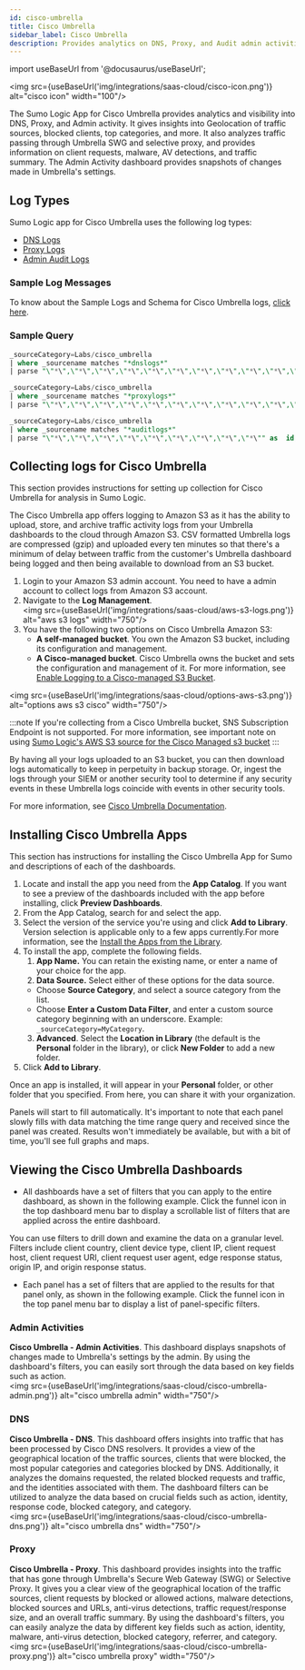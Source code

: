 ```yaml
---
id: cisco-umbrella
title: Cisco Umbrella
sidebar_label: Cisco Umbrella
description: Provides analytics on DNS, Proxy, and Audit admin activities
---
```


import useBaseUrl from '@docusaurus/useBaseUrl';

<img src={useBaseUrl('img/integrations/saas-cloud/cisco-icon.png')} alt="cisco icon" width="100"/>

The Sumo Logic App for Cisco Umbrella provides analytics and visibility into DNS, Proxy, and Admin activity. It gives insights into Geolocation of traffic sources, blocked clients, top categories, and more. It also analyzes traffic passing through Umbrella SWG and selective proxy, and provides information on client requests, malware, AV detections, and traffic summary. The Admin Activity dashboard provides snapshots of changes made in Umbrella's settings.

## Log Types

Sumo Logic app for Cisco Umbrella uses the following log types:
* [DNS Logs](https://docs.umbrella.com/deployment-umbrella/docs/log-formats-and-versioning#dns)
* [Proxy Logs](https://docs.umbrella.com/deployment-umbrella/docs/log-formats-and-versioning#proxy)
* [Admin Audit Logs](https://docs.umbrella.com/deployment-umbrella/docs/log-formats-and-versioning#audit)

### Sample Log Messages

To know about the Sample Logs and Schema for Cisco Umbrella logs, [click here](https://docs.umbrella.com/deployment-umbrella/docs/log-formats-and-versioning#format).

### Sample Query

```sql title="DNS Logs"
_sourceCategory=Labs/cisco_umbrella
| where _sourcename matches "*dnslogs*"
| parse "\"*\",\"*\",\"*\",\"*\",\"*\",\"*\",\"*\",\"*\",\"*\",\"*\",\"*\",\"*\",\"*\"" as timestamp,identity,identites_all,internal_ip,external_ip,action,query_type,response_code,domain_name,categories,first_identity_type_matched,all_identity_types,blocked_categories
```

```sql title="Proxy Logs"
_sourceCategory=Labs/cisco_umbrella
| where _sourcename matches "*proxylogs*"
| parse "\"*\",\"*\",\"*\",\"*\",\"*\",\"*\",\"*\",\"*\",\"*\",\"*\",\"*\",\"*\",\"*\",\"*\",\"*\",\"*\",\"*\",\"*\",\"*\",\"*\",\"*\",\"*\",\"*\",\"*\",\"*\",\"*\",\"*\",\"*\",\"*\",\"*\",\"*\",\"*\",\"*\",\"*\",\"*\"" as timestamp,policy_identity_label,internal_client_ip,external_client_ip,destination_ip,content_type,action,url,referer,user_agent,status_code,request_size,response_size,response_body_size,sha256,categories,av_detections,PUAs,AMP_disposition,AMP_malware_name,AMP_score,policy_identity_type,blocked_categories,identities,identity_types,request_method,DLP_status,certificate_errors,file_name,ruleset_ID,rule_ID,destination_list_IDs,isolate_action,file_action,warn_status
```

```sql title=Admin Logs"
_sourceCategory=Labs/cisco_umbrella
| where _sourcename matches "*auditlogs*"
| parse "\"*\",\"*\",\"*\",\"*\",\"*\",\"*\",\"*\",\"*\",\"*\"" as  id, timestamp, email, user, type, action, ip, before, after
```

## Collecting logs for Cisco Umbrella

This section provides instructions for setting up collection for Cisco Umbrella for analysis in Sumo Logic.

The Cisco Umbrella app offers logging to Amazon S3 as it has the ability to upload, store, and archive traffic activity logs from your Umbrella dashboards to the cloud through Amazon S3. CSV formatted Umbrella logs are compressed (gzip) and uploaded every ten minutes so that there's a minimum of delay between traffic from the customer's Umbrella dashboard being logged and then being available to download from an S3 bucket.

1. Login to your Amazon S3 admin account. You need to have a admin account to collect logs from Amazon S3 account.
2. Navigate to the **Log Management**.<br/><img src={useBaseUrl('img/integrations/saas-cloud/aws-s3-logs.png')} alt="aws s3 logs" width="750"/>
3. You have the following two options on Cisco Umbrella Amazon S3:
   * **A self-managed bucket**. You own the Amazon S3 bucket, including its configuration and management.
   * **A Cisco-managed bucket**. Cisco Umbrella owns the bucket and sets the configuration and management of it. For more information, see [Enable Logging to a Cisco-managed S3 Bucket](https://docs.umbrella.com/deployment-umbrella/docs/cisco-managed-s3-bucket).

 <img src={useBaseUrl('img/integrations/saas-cloud/options-aws-s3.png')} alt="options aws s3 cisco" width="750"/>

:::note
If you're collecting from a Cisco Umbrella bucket, SNS Subscription Endpoint is not supported. For more information, see important note on using [Sumo Logic's AWS S3 source for the Cisco Managed s3 bucket](/docs/send-data/hosted-collectors/amazon-aws/aws-s3-source/#cisco-umbrella)
:::

By having all your logs uploaded to an S3 bucket, you can then download logs automatically to keep in perpetuity in backup storage. Or, ingest the logs through your SIEM or another security tool to determine if any security events in these Umbrella logs coincide with events in other security tools.

For more information, see [Cisco Umbrella Documentation](https://docs.umbrella.com/managed-services/docs/msc-manage-logs).

## Installing Cisco Umbrella Apps

This section has instructions for installing the Cisco Umbrella App for Sumo and descriptions of each of the dashboards.

1. Locate and install the app you need from the **App Catalog**. If you want to see a preview of the dashboards included with the app before installing, click **Preview Dashboards**.
1. From the App Catalog, search for and select the app.
1. Select the version of the service you're using and click **Add to Library**. Version selection is applicable only to a few apps currently.For more information, see the [Install the Apps from the Library](/docs/get-started/apps-integrations#install-apps-from-the-library).
1. To install the app, complete the following fields.
    1. **App Name.** You can retain the existing name, or enter a name of your choice for the app. 
    1. **Data Source.** Select either of these options for the data source. 
      * Choose **Source Category**, and select a source category from the list. 
      * Choose **Enter a Custom Data Filter**, and enter a custom source category beginning with an underscore. Example: `_sourceCategory=MyCategory`. 
    3. **Advanced**. Select the **Location in Library** (the default is the **Personal** folder in the library), or click **New Folder** to add a new folder.
5. Click **Add to Library**.

Once an app is installed, it will appear in your **Personal** folder, or other folder that you specified. From here, you can share it with your organization.

Panels will start to fill automatically. It's important to note that each panel slowly fills with data matching the time range query and received since the panel was created. Results won't immediately be available, but with a bit of time, you'll see full graphs and maps.

## Viewing the Cisco Umbrella Dashboards

* All dashboards have a set of filters that you can apply to the entire dashboard, as shown in the following example. Click the funnel icon in the top dashboard menu bar to display a scrollable list of filters that are applied across the entire dashboard.

You can use filters to drill down and examine the data on a granular level. Filters include client country, client device type, client IP, client request host, client request URI, client request user agent, edge response status, origin IP, and origin response status.

* Each panel has a set of filters that are applied to the results for that panel only, as shown in the following example. Click the funnel icon in the top panel menu bar to display a list of panel-specific filters.

### Admin Activities

**Cisco Umbrella - Admin Activities**. This dashboard displays snapshots of changes made to Umbrella's settings by the admin. By using the dashboard's filters, you can easily sort through the data based on key fields such as action.<br/><img src={useBaseUrl('img/integrations/saas-cloud/cisco-umbrella-admin.png')} alt="cisco umbrella admin" width="750"/>

### DNS

**Cisco Umbrella - DNS**. This dashboard offers insights into traffic that has been processed by Cisco DNS resolvers. It provides a view of the geographical location of the traffic sources, clients that were blocked, the most popular categories and categories blocked by DNS. Additionally, it analyzes the domains requested, the related blocked requests and traffic, and the identities associated with them. The dashboard filters can be utilized to analyze the data based on crucial fields such as action, identity, response code, blocked category, and category.<br/><img src={useBaseUrl('img/integrations/saas-cloud/cisco-umbrella-dns.png')} alt="cisco umbrella dns" width="750"/>

### Proxy

**Cisco Umbrella - Proxy**. This dashboard provides insights into the traffic that has gone through Umbrella's Secure Web Gateway (SWG) or Selective Proxy. It gives you a clear view of the geographical location of the traffic sources, client requests by blocked or allowed actions, malware detections, blocked sources and URLs, anti-virus detections, traffic request/response size, and an overall traffic summary.
By using the dashboard's filters, you can easily analyze the data by different key fields such as action, identity, malware, anti-virus detection, blocked category, referrer, and category.<br/><img src={useBaseUrl('img/integrations/saas-cloud/cisco-umbrella-proxy.png')} alt="cisco umbrella proxy" width="750"/>

